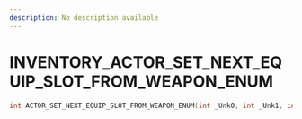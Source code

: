 ```yaml
---
description: No description available 
---
```


# INVENTORY\_ACTOR_SET_NEXT_EQUIP_SLOT_FROM_WEAPON_ENUM

```cpp
int ACTOR_SET_NEXT_EQUIP_SLOT_FROM_WEAPON_ENUM(int _Unk0, int _Unk1, int _Unk2);
```